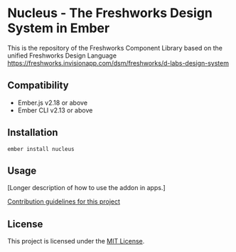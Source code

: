 Nucleus - The Freshworks Design System in Ember
==============================================================================

This is the repository of the Freshworks Component Library based on the unified
Freshworks Design Language
https://freshworks.invisionapp.com/dsm/freshworks/d-labs-design-system

Compatibility
------------------------------------------------------------------------------

* Ember.js v2.18 or above
* Ember CLI v2.13 or above


Installation
------------------------------------------------------------------------------

```
ember install nucleus
```


Usage
------------------------------------------------------------------------------

[Longer description of how to use the addon in apps.]

[Contribution guidelines for this project](docs/CONTRIBUTING.md)

License
------------------------------------------------------------------------------

This project is licensed under the [MIT License](LICENSE.md).

